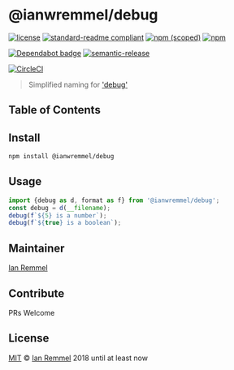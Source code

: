 # @ianwremmel/debug

<!-- THIS FILE WAS GENERATED BY @ianwremmel/proj. PLEASE DO NOT REMOVE ANY COMMENTS THAT BEGING WITH "PROJ" -->

<!-- PROJ: Badges Start -->

[![license](https://img.shields.io/github/license/ianwremmel/debug.svg)](https://github.com/ianwremmel/debug/blob/master/LICENSE)
[![standard-readme compliant](https://img.shields.io/badge/readme%20style-standard-brightgreen.svg?style=flat-square)](https://github.com/RichardLitt/standard-readme)
[![npm (scoped)](https://img.shields.io/npm/v/@ianwremmel/debug.svg)](https://www.npmjs.com/package/@ianwremmel/debug)
[![npm](https://img.shields.io/npm/dm/@ianwremmel/debug.svg)](https://www.npmjs.com/package/@ianwremmel/debug)

[![Dependabot badge](https://img.shields.io/badge/Dependabot-active-brightgreen.svg)](https://dependabot.com/)
[![semantic-release](https://img.shields.io/badge/%20%20%F0%9F%93%A6%F0%9F%9A%80-semantic--release-e10079.svg)](https://github.com/semantic-release/semantic-release)

[![CircleCI](https://circleci.com/gh/ianwremmel/debug.svg?style=svg)](https://circleci.com/gh/ianwremmel/debug)

<!-- PROJ: Badges End -->

> Simplified naming for ['debug'](https://www.npmjs.com/package/debug)

## Table of Contents

<!-- toc -->
<!-- tocstop -->

## Install

```bash
npm install @ianwremmel/debug
```

## Usage

```js
import {debug as d, format as f} from '@ianwremmel/debug';
const debug = d(__filename);
debug(f`${5} is a number`);
debug(f`${true} is a boolean`);
```

## Maintainer

[Ian Remmel](https://github.com/ianwremmel)

## Contribute

PRs Welcome

## License

[MIT](LICENSE) &copy; [Ian Remmel](https://github.com/ianwremmel) 2018 until at
least now
